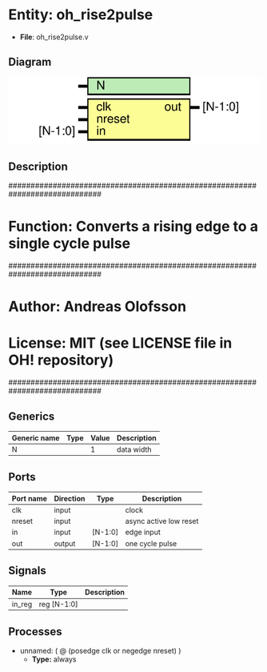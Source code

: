 # Entity: oh_rise2pulse

- **File**: oh_rise2pulse.v
## Diagram

![Diagram](oh_rise2pulse.svg "Diagram")
## Description

#############################################################################
# Function: Converts a rising edge to a single cycle pulse                  #
#############################################################################
# Author:   Andreas Olofsson                                                #
# License:  MIT (see LICENSE file in OH! repository)                        #
#############################################################################

## Generics

| Generic name | Type | Value | Description  |
| ------------ | ---- | ----- | ------------ |
| N            |      | 1     |  data width  |
## Ports

| Port name | Direction | Type    | Description            |
| --------- | --------- | ------- | ---------------------- |
| clk       | input     |         | clock                  |
| nreset    | input     |         | async active low reset |
| in        | input     | [N-1:0] | edge input             |
| out       | output    | [N-1:0] | one cycle pulse        |
## Signals

| Name   | Type        | Description |
| ------ | ----------- | ----------- |
| in_reg | reg [N-1:0] |             |
## Processes
- unnamed: ( @ (posedge clk or negedge nreset) )
  - **Type:** always
